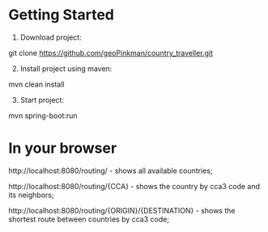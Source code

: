 # Getting Started

1. Download project: 

  git clone https://github.com/geoPinkman/country_traveller.git

2. Install project using maven:

  mvn clean install 

3. Start project:

  mvn spring-boot:run 


# In your browser

  http://localhost:8080/routing/ - shows all available countries;

  http://localhost:8080/routing/{CCA} - shows the country by cca3 code and its neighbors;

  http://localhost:8080/routing/{ORIGIN}/{DESTINATION} - shows the shortest route between countries by cca3 code;

   
